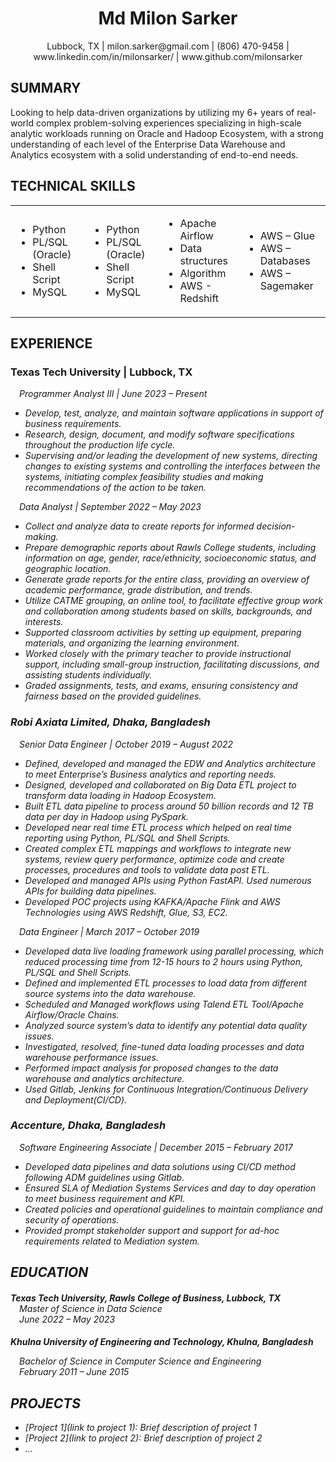 <h1 align="center">Md Milon Sarker</h1>
<p align="center">Lubbock, TX | milon.sarker@gmail.com | (806) 470-9458 | www.linkedin.com/in/milonsarker/ | www.github.com/milonsarker</p>

## SUMMARY

Looking to help data-driven organizations by utilizing my 6+ years of real-world complex problem-solving experiences specializing in high-scale analytic workloads running on Oracle and Hadoop Ecosystem, with a strong understanding of each level of the Enterprise Data Warehouse and Analytics ecosystem with a solid understanding of end-to-end needs.

## TECHNICAL SKILLS
<table style="border: none;">
<tr><td style="border: none;">

- Python
- PL/SQL (Oracle)
- Shell Script
- MySQL

</td><td style="border: none;">

- Python
- PL/SQL (Oracle)
- Shell Script
- MySQL

</td><td style="border: none;">

- Apache Airflow
- Data structures 
- Algorithm
- AWS - Redshift

</td><td style="border: none;">

 - AWS – Glue
 - AWS – Databases
 - AWS – Sagemaker


</td></tr>
</table>

## EXPERIENCE

<h3><span style="display: block;">Texas Tech University | Lubbock, TX</span></h3>
<p style="padding-left: 1em;"><span style="display: block;"><i>Programmer Analyst III | June 2023 – Present</span></p>

 - Develop, test, analyze, and maintain software applications in support of business requirements.
 - Research, design, document, and modify software specifications throughout the production life cycle. 
 - Supervising and/or leading the development of new systems, directing changes to existing systems and controlling the interfaces between the systems, initiating complex feasibility studies and making recommendations of the action to be taken.

<p style="padding-left: 1em;"><span style="display: block;"><i>Data Analyst | September 2022 – May 2023</span></p>

 - Collect and analyze data to create reports for informed decision-making.
 - Prepare demographic reports about Rawls College students, including information on age, gender, race/ethnicity, socioeconomic status, and geographic location.
 - Generate grade reports for the entire class, providing an overview of academic performance, grade distribution, and trends.
 - Utilize CATME grouping, an online tool, to facilitate effective group work and collaboration among students based on skills, backgrounds, and interests.
 - Supported classroom activities by setting up equipment, preparing materials, and organizing the learning environment.
 - Worked closely with the primary teacher to provide instructional support, including small-group instruction, facilitating discussions, and assisting students individually.
 - Graded assignments, tests, and exams, ensuring consistency and fairness based on the provided guidelines.

<h3><span style="display: block;">Robi Axiata Limited, Dhaka, Bangladesh</span></h3>
<p style="padding-left: 1em;"><span style="display: block;"><i>Senior Data Engineer | October 2019 – August 2022</span></p>

 - Defined, developed and managed the EDW and Analytics architecture to meet Enterprise’s Business analytics and reporting needs.
 - Designed, developed and collaborated on Big Data ETL project to transform data loading in Hadoop Ecosystem. 
 - Built ETL data pipeline to process around 50 billion records and 12 TB data per day in Hadoop using PySpark.
 - Developed near real time ETL process which helped on real time reporting using Python, PL/SQL and Shell Scripts. 
 - Created complex ETL mappings and workflows to integrate new systems, review query performance, optimize code and create processes, procedures and tools to validate data post ETL.
 - Developed and managed APIs using Python FastAPI. Used numerous APIs for building data pipelines.
 - Developed POC projects using KAFKA/Apache Flink and AWS Technologies using AWS Redshift, Glue, S3, EC2. 

<p style="padding-left: 1em;"><span style="display: block;"><i>Data Engineer | March 2017 – October 2019</span></p>

 - Developed data live loading framework using parallel processing, which reduced processing time from 12-15 hours to 2 hours using Python, PL/SQL and Shell Scripts.
 - Defined and implemented ETL processes to load data from different source systems into the data warehouse.
 - Scheduled and Managed workflows using Talend ETL Tool/Apache Airflow/Oracle Chains. 
 - Analyzed source system’s data to identify any potential data quality issues.
 - Investigated, resolved, fine-tuned data loading processes and data warehouse performance issues.
 - Performed impact analysis for proposed changes to the data warehouse and analytics architecture.
 - Used Gitlab, Jenkins for Continuous Integration/Continuous Delivery and Deployment(CI/CD). 

<h3><span style="display: block;">Accenture, Dhaka, Bangladesh</span></h3>
<p style="padding-left: 1em;"><span style="display: block;"><i>Software Engineering Associate | December 2015 – February 2017</span></p>

 - Developed data pipelines and data solutions using CI/CD method following ADM guidelines using Gitlab.
 - Ensured SLA of Mediation Systems Services and day to day operation to meet business requirement and KPI.
 - Created policies and operational guidelines to maintain compliance and security of operations.
 - Provided prompt stakeholder support and support for ad-hoc requirements related to Mediation system. 

## EDUCATION

<h4 style="margin-bottom: 0;">Texas Tech University, Rawls College of Business, Lubbock, TX</h4>
<p style="padding-left: 1em; margin-top: 0;"><i>Master of Science in Data Science<br>June 2022 – May 2023</i></p>

<h4 style="margin-bottom: 0;">Khulna University of Engineering and Technology, Khulna, Bangladesh</h4>
<p style="padding-left: 1em;"><i>Bachelor of Science in Computer Science and Engineering</i><br>February 2011 – June 2015</p>

## PROJECTS

- [Project 1](link to project 1): Brief description of project 1
- [Project 2](link to project 2): Brief description of project 2
- ...